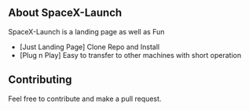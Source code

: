 

## About SpaceX-Launch

SpaceX-Launch is a landing page as well as Fun

- [Just Landing Page] Clone Repo and Install 
- [Plug n Play] Easy to transfer to other machines with short operation

## Contributing
Feel free to contribute and make a pull request.
